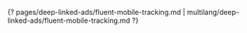 {? pages/deep-linked-ads/fluent-mobile-tracking.md | multilang/deep-linked-ads/fluent-mobile-tracking.md ?}
